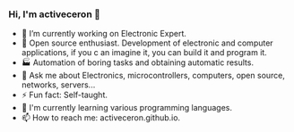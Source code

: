 ### Hi, I'm activeceron 👋


- 🔭 I’m currently working on Electronic Expert.
- 🎁 Open source enthusiast. Development of electronic and computer applications, if you c an imagine it, you can build it and program it.   
- 🏭 Automation of boring tasks and obtaining automatic results.
- 💬 Ask me about Electronics, microcontrollers, computers, open source, networks, servers...
- ⚡ Fun fact: Self-taught.
- 🌱 I'm currently learning various programming languages.
- 📫 How to reach me: activeceron.github.io.
